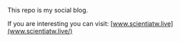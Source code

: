 This repo is my social blog.

If you are interesting you can visit: [www.scientiatw.live](www.scientiatw.live/)
